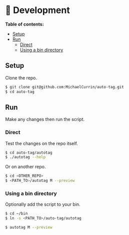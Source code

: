 # 🚧 Development

**Table of contents:**

- [Setup](#setup)
- [Run](#run)
    - [Direct](#direct)
    - [Using a bin directory](#using-a-bin-directory)


## Setup

Clone the repo.

```sh
$ git clone git@github.com:MichaelCurrin/auto-tag.git
$ cd auto-tag
```


## Run

Make any changes then run the script.

### Direct

Test the changes on the repo itself.

```sh
$ cd auto-tag/autotag
$ ./autotag --help
```

Or on another repo.

```sh
$ cd <OTHER_REPO>
$ <PATH_TO>/autotag M --preview
```

### Using a bin directory

Optionally add the script to your bin.

```sh
$ cd ~/bin
$ ln -s <PATH_TO>/auto-tag/autotag
```

```sh
$ autotag M --preview
```
